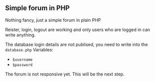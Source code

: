 Simple forum in PHP
---
Nothing fancy, just a simple forum in plain PHP

Reister, login, logout are working and only users who are logged in can write anything.

The database login details are not publised, you need to write into the ```database.php```
Variables:
* ```$username```
* ```$password```

The forum is not responsive yet. This will be the next step.